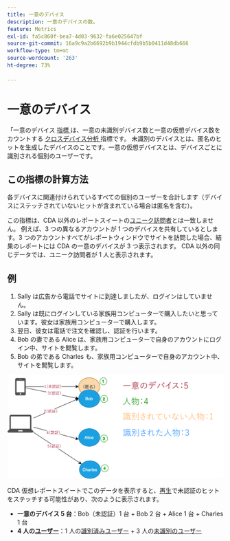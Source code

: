 ```yaml
---
title: 一意のデバイス
description: 一意のデバイスの数。
feature: Metrics
exl-id: fa5c860f-bea7-4d03-9632-fa6e025647bf
source-git-commit: 16a9c9a2b6692b9b1944cfdb9b5b0411d48db666
workflow-type: tm+mt
source-wordcount: '263'
ht-degree: 73%

---
```


# 一意のデバイス

「一意のデバイス [ 指標 ](overview.md) は、一意の未識別デバイス数と一意の仮想デバイス数をカウントする [ クロスデバイス分析 ](../cda/overview.md) 指標です。 未識別のデバイスとは、匿名のヒットを生成したデバイスのことです。一意の仮想デバイスとは、デバイスごとに識別される個別のユーザーです。

## この指標の計算方法

各デバイスに関連付けられているすべての個別のユーザーを合計します（デバイスにステッチされていないヒットが含まれている場合は匿名を含む）。

この指標は、CDA 以外のレポートスイートの[ユニーク訪問者](unique-visitors.md)とは一致しません。 例えば、3 つの異なるアカウントが 1 つのデバイスを共有しているとします。3 つのアカウントすべてがレポートウィンドウでサイトを訪問した場合、結果のレポートには CDA の一意のデバイスが 3 つ表示されます。 CDA 以外の同じデータでは、ユニーク訪問者が 1 人と表示されます。

## 例

1. Sally は広告から電話でサイトに到達しましたが、ログインはしていません。
1. Sally は既にログインしている家族用コンピューターで購入したいと思っています。彼女は家族用コンピューターで購入します。
1. 翌日、彼女は電話で注文を確認し、認証を行います。
1. Bob の妻である Alice は、家族用コンピューターで自身のアカウントにログイン中、サイトを閲覧します。
1. Bob の弟である Charles も、家族用コンピューターで自身のアカウント中、サイトを閲覧します。

![一意のデバイス数](/help/components/metrics/assets/Unique_Devices_Count.png)

CDA 仮想レポートスイートでこのデータを表示すると、[再生](/help/components/cda/replay.md)で未認証のヒットをステッチする可能性があり、次のように表示されます。

* **一意のデバイス 5 台**：Bob（未認証）1 台 + Bob 2 台 + Alice 1 台 + Charles 1 台
* **4 人の[ユーザー](people.md)**：1 人の[識別済みユーザー](unidentified-people.md) + 3 人の[未識別のユーザー](identified-people.md)
